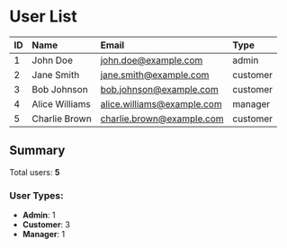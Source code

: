 # User List

| ID | Name | Email | Type |
|:---|:-----|:------|:-----|
| 1 | John Doe | john.doe@example.com | admin |
| 2 | Jane Smith | jane.smith@example.com | customer |
| 3 | Bob Johnson | bob.johnson@example.com | customer |
| 4 | Alice Williams | alice.williams@example.com | manager |
| 5 | Charlie Brown | charlie.brown@example.com | customer |

## Summary

Total users: **5**

### User Types:

* **Admin**: 1
* **Customer**: 3
* **Manager**: 1

